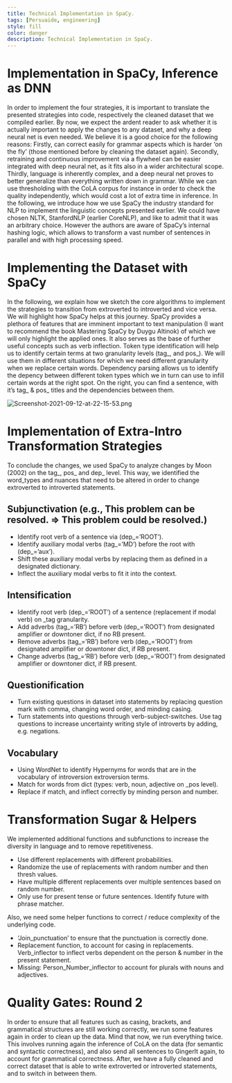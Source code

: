 ```yaml
---
title: Technical Implementation in SpaCy.
tags: [Persuaide, engineering]
style: fill
color: danger
description: Technical Implementation in SpaCy.
---
```


# Implementation in SpaCy, Inference as DNN

In order to implement the four strategies, it is important to translate the presented strategies into code, respectively the cleaned dataset that we compiled earlier. By now, we expect the ardent reader to ask whether it is actually important to apply the changes to any dataset, and why a deep neural net is even needed. We believe it is a good choice for the following reasons:
Firstly, can correct easily for grammar aspects which is harder ‘on the fly’ (those mentioned before by cleaning the dataset again).
Secondly, retraining and continuous improvement via a flywheel can be easier integrated with deep neural net, as it fits also in a wider architectural scope.
Thirdly, language is inherently complex, and a deep neural net proves to better generalize than everything written down in grammar. While we can use thresholding with the CoLA corpus for instance in order to check the quality independently, which would cost a lot of extra time in inference. 
In the following, we introduce how we use SpaCy the industry standard for NLP to implement the linguistic concepts presented earlier. We could have chosen NLTK, StanfordNLP (earlier CoreNLP), and like to admit that it was an arbitrary choice. However the authors are aware of SpaCy’s internal hashing logic, which allows to transform a vast number of sentences in parallel and with high processing speed.

# Implementing the Dataset with SpaCy

In the following, we explain how we sketch the core algorithms to implement the strategies to transition from extroverted to introverted and vice versa. We will highlight how SpaCy helps at this journey.
SpaCy provides a plethora of features that are imminent important to text manipulation (I want to recommend the book Mastering SpaCy by Duygu Altinok) of which we will only highlight the applied ones. It also serves as the base of further useful concepts such as verb inflection.
Token type identification will help us to identify certain terms at two granularity levels (tag_, and pos_). We will use them in different situations for which we need different granularity when we replace certain words. 
Dependency parsing allows us to identify the depency between different token types which we in turn can use to infill certain words at the right spot.
On the right, you can find a sentence, with it’s tag_ & pos_ titles and the dependencies between them.

![Screenshot-2021-09-12-at-22-15-53.png](https://postimg.cc/wtzvyVKk)

# Implementation of Extra-Intro Transformation Strategies

To conclude the changes, we used SpaCy to analyze changes by Moon (2002) on the tag_, pos_ and dep_ level. This way, we identified the word_types and nuances that need to be altered in order to change extroverted to introverted statements.
## Subjunctivation (e.g., This problem can be resolved. => This problem could be resolved.)

- Identify root verb of a sentence via (dep_=’ROOT’).
- Identify auxiliary modal verbs (tag_=’MD’) before the root with (dep_=’aux’).
- Shift these auxiliary modal verbs  by replacing them as defined in a designated dictionary.
- Inflect the auxiliary modal verbs to fit it into the context.

## Intensification

- Identify root verb (dep_=’ROOT’) of a sentence (replacement if modal verb) on _tag granularity.
- Add adverbs (tag_=’RB’) before verb (dep_=’ROOT’) from designated amplifier or downtoner dict, if no RB present.
- Remove adverbs (tag_=’RB’) before verb (dep_=’ROOT’) from designated amplifier or downtoner dict, if RB present.
- Change adverbs (tag_=’RB’) before verb (dep_=’ROOT’) from designated amplifier or downtoner dict, if RB present.

## Questionification

- Turn existing questions in dataset into statements by replacing question mark with comma, changing word order, and minding casing. 
- Turn statements into questions through verb-subject-switches.
Use tag questions to increase uncertainty writing style of introverts by adding, e.g. negations.

## Vocabulary

- Using WordNet to identify Hypernyms for words that are in the vocabulary of introversion extroversion terms.
- Match for words from dict (types: verb, noun, adjective on _pos level).
- Replace if match, and inflect correctly by minding person and number.

# Transformation Sugar & Helpers

We implemented additional functions and subfunctions to increase the diversity in language and to remove repetitiveness. 

- Use different replacements with different probabilities.
- Randomize the use of replacements with random number and then thresh values.
- Have multiple different replacements over multiple sentences based on random number.
- Only use for present tense or future sentences. Identify future with phrase matcher.

Also, we need some helper functions to correct / reduce complexity of the underlying code.

- ‘Join_punctuation’ to ensure that the punctuation is correctly done.
- Replacement function, to account for casing in replacements.
Verb_inflector to inflect verbs dependent on the person & number in the present statement.
- Missing: Person_Number_inflector to account for plurals with nouns and adjectives.

# Quality Gates: Round 2

In order to ensure that all features such as casing, brackets, and grammatical structures are still working correctly, we run some features again in order to clean up the data. Mind that now, we run everything twice.
This involves running again the inference of CoLA on the data (for semantic and syntactic correctness), and also send all sentences to GingerIt again, to account for grammatical correctness.
After, we have a fully cleaned and correct dataset that is able to write extroverted or introverted statements, and to switch in between them.
